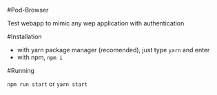 #Pod-Browser

Test webapp to mimic any wep application with authentication

#Installation

- with yarn package manager (recomended), just type `yarn` and enter
- with npm, `npm i`

#Running

`npm run start` or `yarn start`